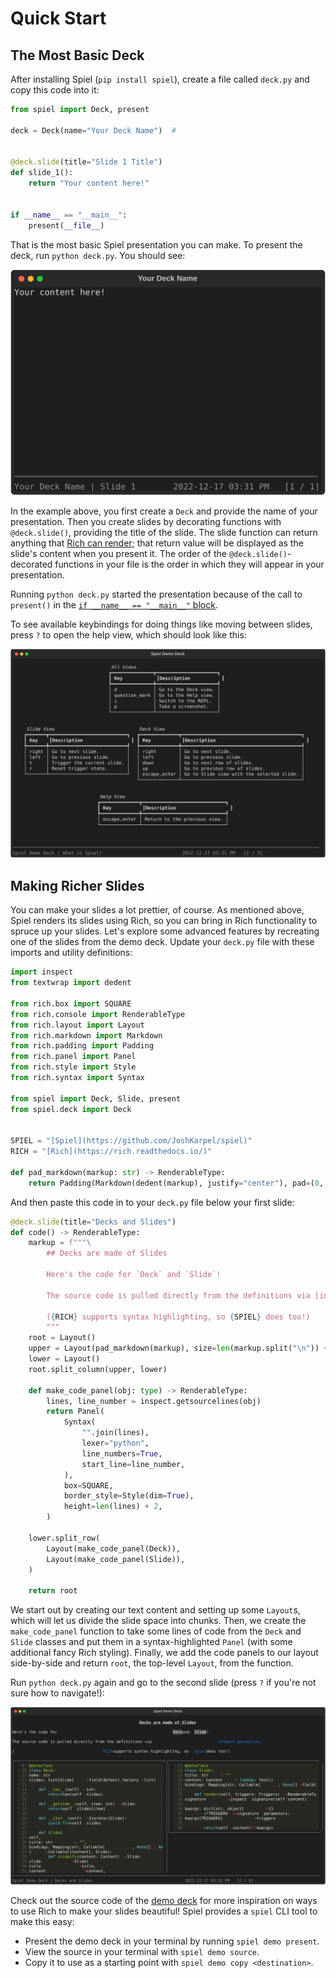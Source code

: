 # Quick Start

## The Most Basic Deck

After installing Spiel (`pip install spiel`),
create a file called `deck.py` and copy this code into it:

```python
from spiel import Deck, present

deck = Deck(name="Your Deck Name")  #


@deck.slide(title="Slide 1 Title")
def slide_1():
    return "Your content here!"


if __name__ == "__main__":
    present(__file__)
```

That is the most basic Spiel presentation you can make.
To present the deck, run `python deck.py`.
You should see:

![Barebones slide](./assets/quickstart_basic.svg)

In the example above, you first create a `Deck` and provide the name of your presentation.
Then you create slides by decorating functions with `@deck.slide()`, providing the title of the slide.
The slide function can return anything that
[Rich can render](https://rich.readthedocs.io/en/stable/console.html#printing);
that return value will be displayed as the slide's content when you present it.
The order of the `@deck.slide()`-decorated functions in your file is the order in which they will appear in your presentation.

Running `python deck.py` started the presentation because of the call to `present()` in the
[`if __name__ == "__main__"` block](https://stackoverflow.com/questions/419163/what-does-if-name-main-do).

To see available keybindings for doing things like moving between slides,
press `?` to open the help view, which should look like this:

![Help view](./assets/help.svg)

## Making Richer Slides

You can make your slides a lot prettier, of course.
As mentioned above, Spiel renders its slides using Rich, so you can bring in Rich functionality to spruce up your slides.
Let's explore some advanced features by recreating one of the slides from the demo deck.
Update your `deck.py` file with these imports and utility definitions:

``` python
import inspect
from textwrap import dedent

from rich.box import SQUARE
from rich.console import RenderableType
from rich.layout import Layout
from rich.markdown import Markdown
from rich.padding import Padding
from rich.panel import Panel
from rich.style import Style
from rich.syntax import Syntax

from spiel import Deck, Slide, present
from spiel.deck import Deck


SPIEL = "[Spiel](https://github.com/JoshKarpel/spiel)"
RICH = "[Rich](https://rich.readthedocs.io/)"

def pad_markdown(markup: str) -> RenderableType:
    return Padding(Markdown(dedent(markup), justify="center"), pad=(0, 5))
```

And then paste this code in to your `deck.py` file below your first slide:

```python
@deck.slide(title="Decks and Slides")
def code() -> RenderableType:
    markup = f"""\
        ## Decks are made of Slides

        Here's the code for `Deck` and `Slide`!

        The source code is pulled directly from the definitions via [inspect.getsource](https://docs.python.org/3/library/inspect.html#inspect.getsource).

        ({RICH} supports syntax highlighting, so {SPIEL} does too!)
        """
    root = Layout()
    upper = Layout(pad_markdown(markup), size=len(markup.split("\n")) + 1)
    lower = Layout()
    root.split_column(upper, lower)

    def make_code_panel(obj: type) -> RenderableType:
        lines, line_number = inspect.getsourcelines(obj)
        return Panel(
            Syntax(
                "".join(lines),
                lexer="python",
                line_numbers=True,
                start_line=line_number,
            ),
            box=SQUARE,
            border_style=Style(dim=True),
            height=len(lines) + 2,
        )

    lower.split_row(
        Layout(make_code_panel(Deck)),
        Layout(make_code_panel(Slide)),
    )

    return root
```

We start out by creating our text content and setting up some `Layout`s, which will let us divide the slide space into chunks.
Then, we create the `make_code_panel` function to take some lines of code from the `Deck` and `Slide` classes
and put them in a syntax-highlighted `Panel` (with some additional fancy Rich styling).
Finally, we add the code panels to our layout side-by-side and return `root`, the top-level `Layout`, from the function.

Run `python deck.py` again and go to the second slide (press `?` if you're not sure how to navigate!):

![Demo Code Slide](./assets/quickstart_code.svg)

Check out the source code of the [demo deck](https://github.com/JoshKarpel/spiel/blob/main/spiel/demo/demo.py)
for more inspiration on ways to use Rich to make your slides beautiful!
Spiel provides a `spiel` CLI tool to make this easy:

- Present the demo deck in your terminal by running `spiel demo present`.
- View the source in your terminal with `spiel demo source`.
- Copy it to use as a starting point with `spiel demo copy <destination>`.
